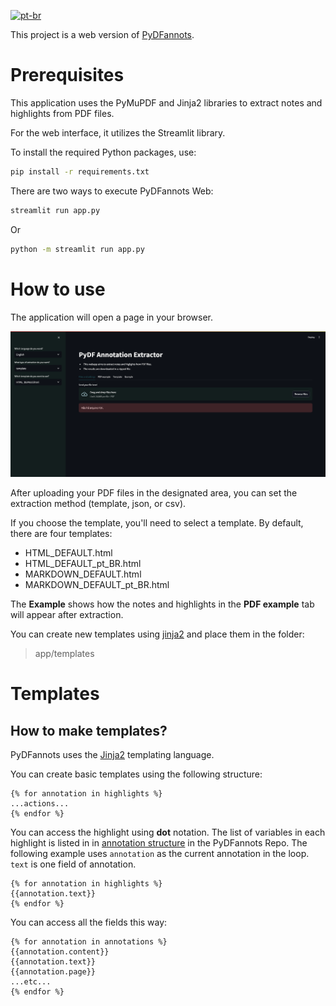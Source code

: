 [![pt-br](https://img.shields.io/badge/lang-pt--br-green.svg)](README-pt-BR.md)

This project is a web version of [PyDFannots](https://github.com/pho-souza/PyDFannots/).

# Prerequisites

This application uses the PyMuPDF and Jinja2 libraries to extract notes and highlights from PDF files.

For the web interface, it utilizes the Streamlit library.

To install the required Python packages, use:

```bash
pip install -r requirements.txt
```

There are two ways to execute PyDFannots Web:

```bash
streamlit run app.py
```

Or

```bash
python -m streamlit run app.py
```

# How to use

The application will open a page in your browser.

![Home page of your path.](imgs/pydf_annots_home_page.png)

After uploading your PDF files in the designated area, you can set the extraction method (template, json, or csv).

If you choose the template, you'll need to select a template. By default, there are four templates:
- HTML_DEFAULT.html
- HTML_DEFAULT_pt_BR.html
- MARKDOWN_DEFAULT.html
- MARKDOWN_DEFAULT_pt_BR.html

The **Example** shows how the notes and highlights in the **PDF example** tab will appear after extraction.

You can create new templates using [jinja2](https://jinja.palletsprojects.com/en/3.1.x/) and place them in the folder:

> app/templates

# Templates

## How to make templates?

PyDFannots uses the [Jinja2](https://jinja.palletsprojects.com/en/3.1.x/templates/) templating language.

You can create basic templates using the following structure:

```jinja2
{% for annotation in highlights %}
...actions...
{% endfor %}
```

You can access the highlight using **dot** notation. The list of variables in each highlight is listed in in [annotation structure](https://github.com/pho-souza/PyDFannots/blob/main/doc/Annotation_Structure.md) in the PyDFannots Repo.
The following example uses ``annotation`` as the current annotation in the loop. ``text`` is one field of annotation.

```jinja2
{% for annotation in highlights %}
{{annotation.text}}
{% endfor %}
```

You can access all the fields this way:

```jinja2
{% for annotation in annotations %}
{{annotation.content}}
{{annotation.text}}
{{annotation.page}}
...etc...
{% endfor %}
```


